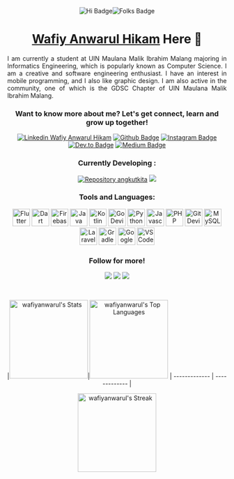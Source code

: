 <div align = 'center'>
  <img src = 'https://img.shields.io/badge/HI-EFFF36?style=for-the-badge' alt = 'Hi Badge'><img src = 'https://img.shields.io/badge/FOLKS!-FF6550?style=for-the-badge' alt = 'Folks Badge'>
  <h1><a href = 'wafiyanwarulhk.online'>Wafiy Anwarul Hikam</a> Here 🙌</h1> 
</div>
<div align = 'justify'>
  <p>I am currently a student at UIN Maulana Malik Ibrahim Malang majoring in Informatics Engineering, which is popularly known as Computer Science. I am a creative and software engineering enthusiast. I have an interest in mobile programming, and I also like graphic design. I am also active in the community, one of which is the GDSC Chapter of UIN Maulana Malik Ibrahim Malang.</p>
</div>

<div align = 'center'>
  <h3>Want to know more about me? Let's get connect, learn and grow up together! </h3>
  <a target="blank" href = 'https://www.linkedin.com/in/wafiy-anwarul-hikam-267bb81ba?utm_source=share&utm_campaign=share_via&utm_content=profile&utm_medium=android_app'><img src = 'https://img.shields.io/badge/%40wafiyanwarul-blue?style=flat-square&logo=Linkedin&logoColor=white' alt = 'Linkedin Wafiy Anwarul Hikam'></a>
  <a target="_blank" href = 'https://github.com/wafiyanwarul/'><img src = 'https://img.shields.io/badge/%40wafiyanwarul-blue?style=flat-square&logo=Github&logoColor=white&color=grey' alt = 'Github Badge'></a>
  <a target="_blank" href = 'https://www.instagram.com/wafiy_anw/'><img src = 'https://img.shields.io/badge/%40wafiy_anw-D32847?style=flat-square&logo=instagram&logoColor=white' alt = 'Instagram Badge'></a>
  <a target="_blank" href = 'https://dev.to/oneslabink'><img src = 'https://img.shields.io/badge/%40oneslabink-black?style=flat-square&logo=dev.to&logoColor=white' alt = 'Dev.to Badge'></a>
  <a target="_blank" href = 'https://medium.com/@wafiyanwarulhikam12'><img src = 'https://img.shields.io/badge/%40wafiyanwarulhikam12-2FB575?style=flat-square&logo=medium&logoColor=white' alt = 'Medium Badge'></a>
</div>

<div align = 'center'>
  <h3>Currently Developing : </h3> 
<p><a href = 'https://github.com/wafiyanwarul/angkotkita'><img src = 'https://img.shields.io/github/stars/wafiyanwarul/angkotkita?style=flat-square&logo=github&label=Angkot%20Kita&labelColor=dark%20blue&color=red' alt = 'Repository angkutkita'></a> <a href = 'https://github.com/wafiyanwarul/yummyExpress'><img src = 'https://img.shields.io/github/stars/wafiyanwarul/yummyExpress?style=flat-square&logo=github&label=Yummy%20Express&color=red'></a></p>  
</div>

<div align = 'center'>
  <h3>Tools and Languages: </h3>  
  <p>
    <img alt = 'Flutter Devicon' src="https://cdn.jsdelivr.net/gh/devicons/devicon/icons/flutter/flutter-original.svg" height = 40 />
    <img alt = 'Dart Devicon' src="https://cdn.jsdelivr.net/gh/devicons/devicon/icons/dart/dart-original.svg" height = 40 />  
    <img alt = 'Firebase Devicon' src="https://cdn.jsdelivr.net/gh/devicons/devicon/icons/firebase/firebase-plain.svg" height = 40/>  
    <img alt = 'Java Devicon' src="https://cdn.jsdelivr.net/gh/devicons/devicon/icons/java/java-original.svg" height = 40 />  
    <img alt = 'Kotlin Devicon' src="https://cdn.jsdelivr.net/gh/devicons/devicon/icons/kotlin/kotlin-original.svg" height = 40 />  
    <img alt = 'Go Devicon'src="https://cdn.jsdelivr.net/gh/devicons/devicon/icons/go/go-original-wordmark.svg" height = 40 />  
    <img alt = 'Python Devicon' src="https://cdn.jsdelivr.net/gh/devicons/devicon/icons/python/python-original.svg" height = 40 />  
    <img alt = 'Javascript Devicon' src="https://cdn.jsdelivr.net/gh/devicons/devicon/icons/javascript/javascript-original.svg" height = 40 />
    <img alt = 'PHP Devicon' src="https://cdn.jsdelivr.net/gh/devicons/devicon/icons/php/php-original.svg" height = 40 />
    <img alt = 'Git Devicon' src="https://cdn.jsdelivr.net/gh/devicons/devicon/icons/git/git-original.svg" height = 40 />
    <img alt = 'MySQL Devicon' src="https://cdn.jsdelivr.net/gh/devicons/devicon/icons/mysql/mysql-original-wordmark.svg" height = 40 />  
    <img alt = 'Laravel Devicon' src="https://cdn.jsdelivr.net/gh/devicons/devicon/icons/laravel/laravel-plain.svg" height = 40 />  
    <img alt = 'Gradle Devicon' src="https://cdn.jsdelivr.net/gh/devicons/devicon/icons/gradle/gradle-plain.svg" height = 40 />
    <img alt = 'Google Cloud Devicon' src="https://cdn.jsdelivr.net/gh/devicons/devicon/icons/googlecloud/googlecloud-original.svg" height = 40 />
    <img alt = 'VS Code Devicon' src="https://cdn.jsdelivr.net/gh/devicons/devicon/icons/vscode/vscode-original.svg" height = 40 />
  </p>
          
</div>

<div align = 'center'>
  <h3> Follow for more! </h3>
  <p><img src = 'https://img.shields.io/github/followers/wafiyanwarul?style=for-the-badge&labelColor=blue&color=ffffff'> <img src = 'https://img.shields.io/github/forks/wafiyanwarul/wafiyanwarul?style=for-the-badge'> <a href="https://visitorbadge.io/status?path=https%3A%2F%2Fgithub.com%2Fwafiyanwarul"><img src="https://api.visitorbadge.io/api/visitors?path=https%3A%2F%2Fgithub.com%2Fwafiyanwarul&label=TOTAL%20VISITORS&labelColor=%23ff8a65&countColor=%23d9e3f0&labelStyle=upper" /></a></p> 
  
</div>

</br>

<div align = 'center'>
  <p>
    |<img src="https://github-readme-stats.vercel.app/api?username=wafiyanwarul&theme=buefy&show_icons=true&hide_border=true&count_private=true" alt="wafiyanwarul's Stats" height="180">|<img src="https://github-readme-stats.vercel.app/api/top-langs/?username=wafiyanwarul&theme=buefy&show_icons=true&hide_border=true&layout=compact" alt="wafiyanwarul's Top Languages" height="180">
    | ------------- | ------------- | 
    
</p>
  
</div>
<div align="center">
  <img src="https://github-readme-streak-stats.herokuapp.com/?user=wafiyanwarul&theme=buefy&hide_border=true" alt="wafiyanwarul's Streak" height = 180>
</div>






<!--
**wafiyanwarul/wafiyanwarul** is a ✨ _special_ ✨ repository because its `README.md` (this file) appears on your GitHub profile.

Here are some ideas to get you started:

- 🔭 I’m currently working on ...
- 🌱 I’m currently learning ...
- 👯 I’m looking to collaborate on ...
- 🤔 I’m looking for help with ...
- 💬 Ask me about ...
- 📫 How to reach me: ...
- 😄 Pronouns: ...
- ⚡ Fun fact: ...
-->
